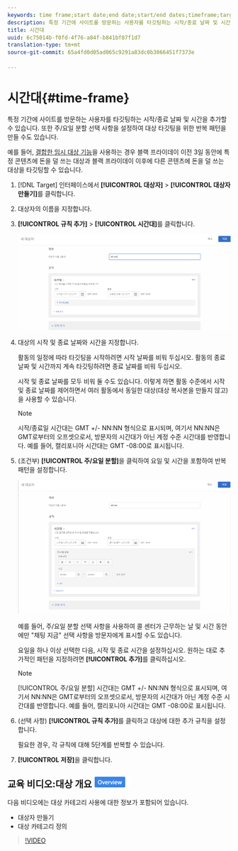 ```yaml
---
keywords: time frame;start date;end date;start/end dates;timeframe;target schedule;week parting;day parting;parting
description: 특정 기간에 사이트를 방문하는 사용자를 타깃팅하는 시작/종료 날짜 및 시간을 추가할 수 있습니다. 또한 주/요일 분할 선택 사항을 설정하여 대상 타깃팅을 위한 반복 패턴을 만들 수도 있습니다.
title: 시간대
uuid: 6c75014b-f0fd-4f76-a84f-b841bf87f1d7
translation-type: tm+mt
source-git-commit: 65a4fd0d05ad065c9291a83dc0b3066451f7373e

---
```



# 시간대{#time-frame}

특정 기간에 사이트를 방문하는 사용자를 타깃팅하는 시작/종료 날짜 및 시간을 추가할 수 있습니다. 또한 주/요일 분할 선택 사항을 설정하여 대상 타깃팅을 위한 반복 패턴을 만들 수도 있습니다.

예를 들어, [결합한 임시 대상 기능](../../../c-target/combining-multiple-audiences.md#concept_A7386F1EA4394BD2AB72399C225981E5)을 사용하는 경우 블랙 프라이데이 이전 3일 동안에 특정 콘텐츠에 돈을 덜 쓰는 대상과 블랙 프라이데이 이후에 다른 콘텐츠에 돈을 덜 쓰는 대상을 타깃팅할 수 있습니다.

1. [!DNL Target] 인터페이스에서 **[!UICONTROL 대상자]** > **[!UICONTROL 대상자 만들기]**&#x200B;를 클릭합니다.
1. 대상자의 이름을 지정합니다.
1. **[!UICONTROL 규칙 추가]** > **[!UICONTROL 시간대]**&#x200B;를 클릭합니다.

   ![](assets/target_timeframe_dialog.png)

1. 대상의 시작 및 종료 날짜와 시간을 지정합니다.

   활동의 일정에 따라 타깃팅을 시작하려면 시작 날짜를 비워 두십시오. 활동의 종료 날짜 및 시간까지 계속 타깃팅하려면 종료 날짜를 비워 두십시오.

   시작 및 종료 날짜를 모두 비워 둘 수도 있습니다. 이렇게 하면 활동 수준에서 시작 및 종료 날짜를 제어하면서 여러 활동에서 동일한 대상(대상 복사본을 만들지 않고)을 사용할 수 있습니다.

   >[!NOTE]
   >
   >시작/종료일 시간대는 GMT +/- NN:NN 형식으로 표시되며, 여기서 NN:NN은 GMT로부터의 오프셋으로서, 방문자의 시간대가 아닌 계정 수준 시간대를 반영합니다. 예를 들어, 캘리포니아 시간대는 GMT -08:00로 표시됩니다.

1. (조건부) **[!UICONTROL 주/요일 분할]**&#x200B;을 클릭하여 요일 및 시간을 포함하여 반복 패턴을 설정합니다.

   ![주/요일 분할](assets/week_and_day_parting.png)

   예를 들어, 주/요일 분할 선택 사항을 사용하여 콜 센터가 근무하는 날 및 시간 동안에만 &quot;채팅 지금&quot; 선택 사항을 방문자에게 표시할 수도 있습니다.

   요일을 하나 이상 선택한 다음, 시작 및 종료 시간을 설정하십시오. 원하는 대로 추가적인 패턴을 지정하려면 **[!UICONTROL 추가]**&#x200B;를 클릭하십시오.

   >[!NOTE]
   >
   >[!UICONTROL 주/요일 분할] 시간대는 GMT +/- NN:NN 형식으로 표시되며, 여기서 NN:NN은 GMT로부터의 오프셋으로서, 방문자의 시간대가 아닌 계정 수준 시간대를 반영합니다. 예를 들어, 캘리포니아 시간대는 GMT -08:00로 표시됩니다.

1. (선택 사항) **[!UICONTROL 규칙 추가]**&#x200B;를 클릭하고 대상에 대한 추가 규칙을 설정합니다.

   필요한 경우, 각 규칙에 대해 5단계를 반복할 수 있습니다.

1. **[!UICONTROL 저장]**&#x200B;을 클릭합니다.

## 교육 비디오:대상 개요 ![배지 만들기](/help/assets/overview.png)

다음 비디오에는 대상 카테고리 사용에 대한 정보가 포함되어 있습니다.

* 대상자 만들기
* 대상 카테고리 정의

>[!VIDEO](https://video.tv.adobe.com/v/17392)
